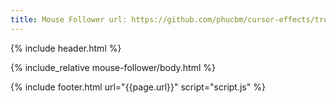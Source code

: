 ```yaml
---
title: Mouse Follower url: https://github.com/phucbm/cursor-effects/tree/main/mouse-follower
---
```


{% include header.html %}

{% include_relative mouse-follower/body.html %}

{% include footer.html url="{{page.url}}" script="script.js" %}